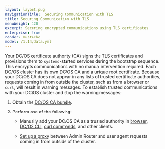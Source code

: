 ```yaml
---
layout: layout.pug
navigationTitle:  Securing Communication with TLS
title: Securing Communication with TLS
menuWeight: 120
excerpt: Securing encrypted communications using TLS certificates
enterprise: true
render: mustache
model: /1.14/data.yml
---
```

<!-- The source repository for this topic is https://github.com/dcos/dcos-docs-site -->


Your DC/OS certificate authority (CA) signs the TLS certificates and provisions them to `systemd`-started services during the bootstrap sequence. This encrypts communications with no manual intervention required. Each DC/OS cluster has its own DC/OS CA and a unique root certificate. Because your DC/OS CA does not appear in any lists of trusted certificate authorities, requests coming in from outside the cluster, such as from a browser or `curl`, will result in warning messages. To establish trusted communications with your DC/OS cluster and stop the warning messages:

1. Obtain the [DC/OS CA bundle](/mesosphere/dcos/1.14/security/ent/tls-ssl/get-cert/).

1. Perform one of the following:

     - Manually add your DC/OS CA as a trusted authority in [browser](/mesosphere/dcos/1.14/security/ent/tls-ssl/ca-trust-browser/), [DC/OS CLI](/mesosphere/dcos/1.14/security/ent/tls-ssl/ca-trust-cli/), [curl commands](/mesosphere/dcos/1.14/security/ent/tls-ssl/ca-trust-curl/), and other clients.

     - [Set up a proxy](/mesosphere/dcos/1.14/security/ent/tls-ssl/haproxy-adminrouter/) between Admin Router and user agent requests coming in from outside of the cluster.
